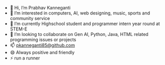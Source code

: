 - 👋 Hi, I’m Prabhav Kanneganti
- 👀 I’m interested in computers, AI, web designing, music, sports and community service
- 🌱 I’m currently Highschool student and programmer intern year round at STEM-E
- 💞️ I’m looking to collaborate on Gen AI, Python, Java, HTML related programming issues or projects
- 📫 pkanneganti85@github.com
- 😄 Always positive and friendly
- ⚡ run a runner

<!---
pkanneganti85/pkanneganti85 is a ✨ special ✨ repository because its `README.md` (this file) appears on your GitHub profile.
You can click the Preview link to take a look at your changes.
--->
